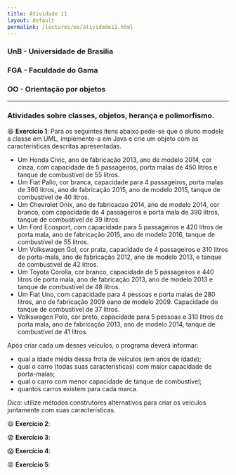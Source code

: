 ```yaml
---
title: Atividade 11
layout: default
permalink: /lectures/oo/atividade11.html
---
```


### UnB - Universidade de Brasilia
### FGA - Faculdade do Gama
### OO - Orientação por objetos
------


### Atividades sobre classes, objetos, herança e polimorfismo.

:laughing: **Exercício 1**:  Para os seguintes itens abaixo pede-se que o aluno modele a classe em UML, implemente-a em Java e crie um objeto com as características descritas apresentadas.

- Um Honda Civic, ano de fabricação 2013, ano de modelo 2014, cor cinza, com capacidade de 5 passageiros, porta malas de 450 litros e tanque de combustível de 55 litros. 
- Um Fiat Palio, cor branca, capacidade para 4 passageiros, porta malas de 360 litros, ano de fabricação 2015, ano de modelo 2015, tanque de combustível de 40 litros.
- Um Chevrolet Onix, ano de fabricacao 2014, ano de modelo 2014, cor branco, com capacidade de 4 passageiros e porta mala de 390 litros, tanque de combustivel de 39 litros. 
- Um Ford Ecosport, com capacidade para 5 passageiros e 420 litros de porta mala, ano de fabricação 2015, ano de modelo 2016, tanque de combustível de 55 litros. 
- Um Volkswagen Gol, cor prata, capacidade de 4 passageiros e 310 litros de porta-mala, ano de fabricação 2012, ano de modelo 2013, e tanque de combustivel de 42 litros. 
- Um Toyota Corolla, cor branco, capacidade de 5 passageiros e 440 litros de porta mala, ano de fabricação 2013, ano de modelo 2013 e tanque de combustível de 48 litros.  
- Um Fiat Uno, com capacidade para 4 pessoas e porta malas de 280 litros, ano de fabricação 2009 eano de modelo 2009. Capacidade do tanque de combustível de 37 litros. 
- Volkswagen Polo, cor preto, capacidade para 5 pessoas e 310 litros de porta mala, ano de fabricação 2013, ano de modelo 2014, tanque de combustível de 41 litros. 

Após criar cada um desses veículos, o programa deverá informar: 
* qual a idade média dessa frota de veículos (em anos de idade); 
* qual o carro (todas suas características) com maior capacidade de porta-malas; 
* qual o carro com menor capacidade de tanque de combustível; 
* quantos carros existem para cada marca.


*Dica:* utilize métodos construtores alternativos para criar os veículos juntamente com suas características. 




:smiley: **Exercício 2**:


:fearful: **Exercício 3**:


:scream: **Exercício 4**:


:rage: **Exercício 5**:


